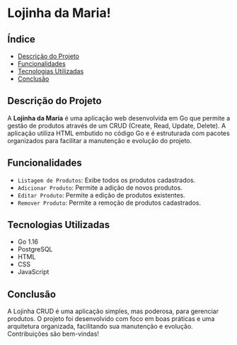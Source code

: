 # Lojinha da Maria!

## Índice
* [Descrição do Projeto](#descrição-do-projeto)
* [Funcionalidades](#funcionalidades-do-projeto)
* [Tecnologias Utilizadas](#tecnologias-utilizadas)
* [Conclusão](#conclusão)

## Descrição do Projeto
A **Lojinha da Maria** é uma aplicação web desenvolvida em Go que permite a gestão de produtos através de um CRUD (Create, Read, Update, Delete). A aplicação utiliza HTML embutido no código Go e é estruturada com pacotes organizados para facilitar a manutenção e evolução do projeto.

## Funcionalidades
- `Listagem de Produtos`: Exibe todos os produtos cadastrados.
- `Adicionar Produto`: Permite a adição de novos produtos.
- `Editar Produto`: Permite a edição de produtos existentes.
- `Remover Produto`: Permite a remoção de produtos cadastrados.

## Tecnologias Utilizadas
- Go 1.16
- PostgreSQL
- HTML
- CSS
- JavaScript

## Conclusão
A Lojinha CRUD é uma aplicação simples, mas poderosa, para gerenciar produtos. 
O projeto foi desenvolvido com foco em boas práticas e uma arquitetura organizada, facilitando sua manutenção e evolução. Contribuições são bem-vindas!
